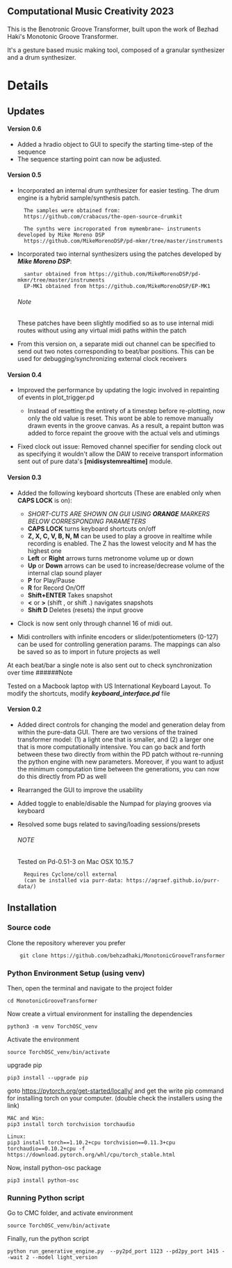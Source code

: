 
Computational Music Creativity 2023
----

#### 
This is the Benotronic Groove Transformer, built upon the work of Bezhad Haki's Monotonic Groove Transformer.

It's a gesture based music making tool, composed of a granular synthesizer and a drum synthesizer.

# Details


Updates 
----
#### Version 0.6
- Added a hradio object to GUI to specify the starting time-step of the sequence
- The sequence starting point can now be adjusted. 

#### Version 0.5
- Incorporated an internal drum synthesizer for easier testing. The drum engine is a hybrid sample/synthesis patch.
        
        The samples were obtained from:
        https://github.com/crabacus/the-open-source-drumkit
        
        The synths were incroporated from mymembrane~ instruments developed by Mike Moreno DSP
        https://github.com/MikeMorenoDSP/pd-mkmr/tree/master/instruments 
        
- Incorporated two internal synthesizers using the patches developed by ***Mike Moreno DSP***:

        santur obtained from https://github.com/MikeMorenoDSP/pd-mkmr/tree/master/instruments
        EP-MK1 obtained from https://github.com/MikeMorenoDSP/EP-MK1
  ###### Note
  These patches have been slightly modified so as to use internal midi routes without using any virtual midi paths within the patch
  
- From this version on, a separate midi out channel can be specified to send out two notes corresponding to beat/bar positions. 
This can be used for debugging/synchronizing external clock receivers
    
    
#### Version 0.4

- Improved the performance by updating the logic involved in repainting of events in plot_trigger.pd
 
    - Instead of resetting the entirety of a timestep before re-plotting, now only the old value is reset. 
    This wont be able to remove manually drawn events in the groove canvas. As a result, a repaint button was added to force repaint the groove with the actual vels and utimings 
 
 - Fixed clock out issue: Removed channel specifier for sending clock out as specifying it wouldn't 
     allow the DAW to receive transport information sent out of pure data's **[midisystemrealtime]** module.

#### Version 0.3

- Added the following keyboard shortcuts (These are enabled only when **CAPS LOCK** is on):
    - *SHORT-CUTS ARE SHOWN ON GUI USING **ORANGE** MARKERS BELOW CORRESPONDING PARAMETERS*
    - **CAPS LOCK** turns keyboard shortcuts on/off
    - **Z, X, C, V, B, N, M** can be used to play a groove in realtime while recording is enabled. 
    The Z has the lowest velocity and M has the highest one
    - **Left** or **Right** arrows  turns metronome volume up or down
    - **Up** or **Down** arrows can be used to increase/decrease volume of the internal clap sound player
    - **P** for Play/Pause 
    - **R** for Record On/Off
    - **Shift+ENTER** Takes snapshot
    - **<** or **>** (shift , or shift .) navigates snapshots
    - **Shift D** Deletes (resets) the input groove 
- Clock is now sent only through channel 16 of midi out. 

- Midi controllers with infinite encoders or slider/potentiometers (0-127) can be used for controlling generation params.
The mappings can also be saved so as to import in future projects as well 

At each beat/bar a single note is also sent out to check synchronization over time
   ######Note
    
   Tested on a Macbook laptop with US International Keyboard Layout. To modify the shortcuts, modify ***keyboard_interface.pd*** file 
        
#### Version 0.2
- Added direct controls for changing the model and generation delay from within the pure-data GUI. There are two versions of the trained transformer model: (1) a light one that is smaller, and (2) a larger one that is more computationally intensive. You can go back and forth between these two directly from within the PD patch without re-running the python engine with new parameters. Moreover, if you want to adjust the minimum computation time between the generations, you can now do this directly from PD as well

- Rearranged the GUI to improve the usability
- Added toggle to enable/disable the Numpad for playing grooves via keyboard
- Resolved some bugs related to saving/loading sessions/presets
    
  ###### NOTE
  
  Tested on Pd-0.51-3 on Mac OSX 10.15.7
  
        Requires Cyclone/coll external 
        (can be installed via purr-data: https://agraef.github.io/purr-data/)
        

Installation
----
### Source code
Clone the repository wherever you prefer
    
        git clone https://github.com/behzadhaki/MonotonicGrooveTransformer
        
### Python Environment Setup (using venv) 

Then, open the terminal and navigate to the project folder
    
    cd MonotonicGrooveTransformer
    
Now create a virtual environment for installing the dependencies

    python3 -m venv TorchOSC_venv 

Activate the environment

    source TorchOSC_venv/bin/activate

upgrade pip

    pip3 install --upgrade pip
        
goto https://pytorch.org/get-started/locally/ and get the write pip command for installing torch on your computer. 
(double check the installers using the link)
 
    MAC and Win:
    pip3 install torch torchvision torchaudio

    Linux:
    pip3 install torch==1.10.2+cpu torchvision==0.11.3+cpu torchaudio==0.10.2+cpu -f https://download.pytorch.org/whl/cpu/torch_stable.html

Now, install python-osc package

    pip3 install python-osc

### Running Python script

Go to CMC folder, and activate environment
    
    source TorchOSC_venv/bin/activate
    
Finally, run the python script

    python run_generative_engine.py  --py2pd_port 1123 --pd2py_port 1415 --wait 2 --model light_version
    
